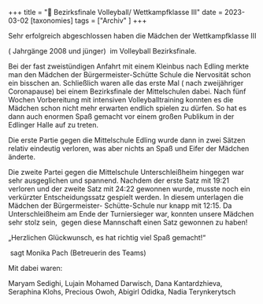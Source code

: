 +++
title = "🏐 Bezirksfinale Volleyball/ Wettkampfklasse III"
date = 2023-03-02
[taxonomies]
tags = ["Archiv" ]
+++

Sehr erfolgreich abgeschlossen haben die Mädchen der Wettkampfklasse III

( Jahrgänge 2008 und jünger)  im Volleyball Bezirksfinale.

Bei der fast zweistündigen Anfahrt mit einem Kleinbus nach Edling merkte man den Mädchen der Bürgermeister-Schütte Schule die Nervosität schon ein bisschen an. Schließlich waren alle das erste Mal ( nach zweijähriger Coronapause) bei einem Bezirksfinale der Mittelschulen dabei. Nach fünf Wochen Vorbereitung mit intensiven Volleyballtraining konnten es die Mädchen schon nicht mehr erwarten endlich spielen zu dürfen. So hat es dann auch enormen Spaß gemacht vor einem großen Publikum in der Edlinger Halle auf zu treten.

<!-- more -->

Die erste Partie gegen die Mittelschule Edling wurde dann in zwei Sätzen relativ eindeutig verloren, was aber nichts an Spaß und Eifer der Mädchen änderte.

Die zweite Partei gegen die Mittelschule Unterschleißheim hingegen war sehr ausgeglichen und spannend. Nachdem der erste Satz mit 19:21 verloren und der zweite Satz mit 24:22 gewonnen wurde, musste noch ein verkürzter Entscheidungssatz gespielt werden. In diesem unterlagen die Mädchen der Bürgermeister- Schütte-Schule nur knapp mit 12:15. Da Unterschleißheim am Ende der Turniersieger war, konnten unsere Mädchen sehr stolz sein,  gegen diese Mannschaft einen Satz gewonnen zu haben!

„Herzlichen Glückwunsch, es hat richtig viel Spaß gemacht!“

 sagt Monika Pach (Betreuerin des Teams)

Mit dabei waren:

Maryam Sedighi, Lujain Mohamed Darwisch, Dana Kantardzhieva, Seraphina Klohs, Precious Owoh, Abigirl Odidka, Nadia Terynkerytsch
